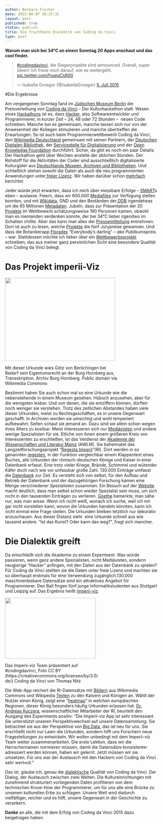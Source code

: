 ```yaml
---
author: Barbara Fischer
date: 2015-06-07 10:37:31
layout: post
published: true
status: publish
title: Die fruchtbare Dialektik von Coding da Vinci
type: post
---
```

<p><strong>Warum man sich bei 34°C an einem Sonntag 20 Apps anschaut und das cool findet.</strong></p>

<div class="center-block">
<blockquote class="twitter-tweet center-block" lang="de"><p lang="de" dir="ltr"><a href="https://twitter.com/hashtag/codingdavinci?src=hash">#codingdavinci</a>, die Siegerprojekte sind announced. Overall, super Ideen! Ich freue mich darauf, wie es weitergeht. <a href="http://t.co/fyueqCsR00">pic.twitter.com/fyueqCsR00</a></p>&mdash; Isabella Groegor (@IsabellaGroegor) <a href="https://twitter.com/IsabellaGroegor/status/617771888836743168">5. Juli 2015</a></blockquote>
<script async src="//platform.twitter.com/widgets.js" charset="utf-8"></script>
</div>

#Die Ergebnisse
<p>Am vergangenen Sonntag fand im <a href="https://de.wikipedia.org/wiki/J%C3%BCdisches_Museum_Berlin">Jüdischen Museum Berlin</a> die Preisverleihung von <a href="http://codingdavinci.de/">Coding da Vinci</a> – Der Kulturhackathon statt. Wesen eines <a href="https://de.wikipedia.org/wiki/Hackathon">Hackathons</a> ist es, dass <a href="https://de.wikipedia.org/wiki/Hacker">Hacker</a>, also Softwareentwickler und Programmierer, in kurzer Zeit – 24, 48 oder 72 Stunden – &nbsp;neuen Code schreiben. Manche tun es gemeinsam, manche lassen sich nur von der Anwesenheit der Kollegen stimulieren und manche übertreffen die Erwartungen. So ist auch beim Programmierwettbewerb Coding da Vinci, den <a href="https://www.wikimedia.de/wiki/Hauptseite">Wikimedia Deutschland</a> gemeinsam mit seinen Partnern, der <a href="https://www.deutsche-digitale-bibliothek.de/?lang=en">Deutschen Digitalen Bibliothek</a>, der <a href="http://www.servicestelle-digitalisierung.de/">Servicestelle für Digitalisierung</a> und der <a href="http://okfn.de/">Open Knowledge Foundation</a> durchführt. Sicher, da gibt es noch ein paar Details: Der Hackathon geht über Wochen anstelle der üblichen Stunden. Der Rohstoff für die Aktivitäten der Coder sind ausschließlich digitalisierte Kulturgüter aus <a href="http://codingdavinci.de/daten/">Deutschlands Museen, Archiven und Bibliotheken</a>. Und schließlich stehen sowohl die Daten als auch die neu programmierten Anwendungen unter<a href="https://de.wikipedia.org/wiki/Freie_Lizenz"> freier Lizenz</a>. Wir haben darüber schon <a href="http://blog.wikimedia.de/2015/04/28/beschraenkt-euch-nicht-denkt-nach-vorne-coding-da-vinci-2015-startet-fulminant/">mehrfach</a> berichtet.</p>

<p>Jeder würde jetzt erwarten, dass ich mich über messbare Erfolge – <a href="https://de.wikipedia.org/wiki/SMART_(Projektmanagement)">SMART</a>s eben – auslasse. Feiern, dass wir 600.000 <a href="http://codingdavinci.de/daten/">Mediafiles</a> zur Verfügung stellen konnten, und mit <a href="https://www.wikidata.org/">Wikidata</a>, GND und den Beständen der<a href="https://www.deutsche-digitale-bibliothek.de/?lang=en"> DDB</a> irgendetwas um die 65 Millionen <a href="https://de.wikipedia.org/wiki/Metadaten">Metadaten</a>. Jubeln, dass zur Präsentation der 20 <a href="http://codingdavinci.de/projekte/">Projekte</a> im Wettbewerb schätzungsweise 180 Personen kamen, obwohl man es niemanden verdenken konnte, der bei 34°C lieber irgendwo im Schatten chillte. Aber das kann man alles der <a href="http://codingdavinci.de/downloads/pm-preisverleihung-2015.pdf">Pressemitteilung</a> entnehmen. Dort ist auch zu lesen, welche <a href="http://codingdavinci.de/#aktuelles">Projekte</a> die fünf Jurypreise gewannen. Und dass die Botanikerapp <a href="http://wesuku.de/floradex/www/">Floradex</a> “Everybody’s darling” – <i>aka</i> Publikumspreis – war.&nbsp;Stattdessen möchte ich lieber über ein <a href="http://codingdavinci.de/projekte/">Wettbewerbsprojekt</a> schreiben, das aus meiner ganz persönlichen Sicht eine besondere Qualität von Coding da Vinci belegt.</p>

<p><span id="more-22314"></span></p>

<h1>Das Projekt imperii-Viz</h1>

<div style="width: 374px" class="block-left"><a href="https://commons.wikimedia.org/wiki/File%3ALehensurkunde_G%C3%B6tz_von_Berlichingen_Burg_Hornberg.jpg"><img class="" src="https://upload.wikimedia.org/wikipedia/commons/c/c1/Lehensurkunde_G%C3%B6tz_von_Berlichingen_Burg_Hornberg.jpg" alt="" width="364" height="274"></a><p class="wp-caption-text">Mit dieser Urkunde wies Götz von Berlichingen bei Bedarf sein Eigentumsrecht an der Burg Hornberg aus, Transskription. Archiv Burg Hornberg. Public domain via Wikimedia Commons</p></div>

<p>Bestimmt haben Sie auch schon mal so eine Urkunde wie die nebenstehende in einem Museum gesehen. Hübsch anzusehen, aber für die wenigsten lesbar. Und von denen, die sie entziffern können, dürften noch weniger sie verstehen. Trotz des zeitlichen Abstandes haben viele dieser Urkunden, meist zu Rechtsgeschäften, es in unsere Gegenwart geschafft. In Archiven werden sie umsichtig und wohl temperiert aufbewahrt. Selten schaut sie jemand an. Dazu sind sie allein schon wegen ihres Alters zu kostbar. Meist interessieren sich nur <a href="https://de.wikipedia.org/wiki/Medi%C3%A4vistik">Mediävisten</a> und andere wenige Spezialisten für sie. Etliche von ihnen einem größeren Kreis von Interessenten zu erschließen, ist das Verdienst der <a href="https://de.wikipedia.org/wiki/Akademie_der_Wissenschaften_und_der_Literatur_Mainz">Akademie der Wissenschaften und Literatur Mainz</a> (AWLM). Sie beheimatet das Langzeitforschungsprojekt “<a href="https://de.wikipedia.org/wiki/Regesta_Imperii">Regesta Imperii</a>”(RI). Dort werden in so genannten <a href="https://de.wikipedia.org/wiki/Regest">regesten</a>, in der Funktion vergleichbar einem Klappentext eines Buches, alle Urkunden der römisch-deutschen Könige und Kaiser in einer Datenbank erfasst. Eine trotz vieler Kriege, Brände, Schimmel und wütender Käfer doch nach wie vor unfassbar große Zahl. 130.000 Einträge umfasst die <a href="http://www.regesta-imperii.de/regesten/suche.html">Datenbank</a> zur Zeit. Es versteht sich von selbst, für den Aufbau und Betrieb der Datenbank und der dazugehörigen Forschung kamen eine Menge verschiedener Spezialisten zusammen. Ein Besuch auf der <a href="http://www.regesta-imperii.de/startseite.html">Website</a> macht deutlich, dass man selbst schon wieder Spezialist sein muss, um sich nicht in den tausenden Einträgen zu verlieren. <a href="https://de.wikiquote.org/wiki/Johann_Wolfgang_von_Goethe#Briefe_und_Gespr.C3.A4che">Goethe</a> bemerkte, man sähe nur, was man wisse. Wenn ich nicht weiß, wonach ich suche, weil ich mir gar nicht vorstellen kann, wovon die Urkunden handeln könnten, kann ich nicht einmal eine Frage stellen. Die Urkunden bleiben letztlich nur dekorativ anzuschauen. Aus dieser Distanz sieht &nbsp;eine Urkunde schnell aus wie tausend andere. “Ist das Kunst? Oder kann das weg?”, fragt sich mancher.</p>

<h1>Die Dialektik greift</h1>

<p>Da entschließt sich die Akademie&nbsp;zu einem Experiment. Was würde passieren, wenn ganz andere Spezialisten, nicht Mediävisten, sondern neugierige “Hacker” anfingen, mit den Daten aus der Datenbank zu&nbsp;spielen? Für Coding da Vinci stellten sie die Daten unter freie Lizenz und machten sie so überhaupt erstmals für eine Verwendung zugänglich.130.000 maschinenlesbare Datensätze sind ein attraktives Angebot für Programmierer. Den Ball fingen fünf junge Informatikstudenten aus Stuttgart und Leipzig auf. Das Ergebnis heißt <a href="http://imperii-viz.de/">imperii-viz</a>.</p>

<div id="attachment_22322" style="width: 310px" class="block-right"><a href="http://blog.wikimedia.de/wp-content/uploads/DSC_3908.jpg"><img class="wp-image-22322 size-medium" src="http://blog.wikimedia.de/wp-content/uploads/DSC_3908-300x200.jpg" alt="" width="300" height="200"></a><p class="wp-caption-text">Das Imperii-viz Team präsentiert auf #codingdavinci, Foto CC BY (https://creativecommons.org/licenses/by/3.0/de/) Coding da Vinci von Thomas Nitz</p></div>

<p>Die Web-App reichert die RI-Datensätze mit <a href="https://commons.wikimedia.org/wiki/File%3AKonrad_III_Miniatur_13_Jahrhundert.jpg">Bildern</a> aus Wikimedia Commons und Wikipedia <a href="https://de.wikipedia.org/wiki/Konrad_III._%28HRR%29">Texten</a> zu den Kaisern und Königen an. Wählt der Nutzer einen König, zeigt eine “<a href="https://de.wikipedia.org/wiki/Heatmap">heatmap</a>” in welchen europäischen Regionen, dieser König besonders häufig Urkunden erlassen hat. <a href="http://mittelalter.hypotheses.org/3492">Dr. Andreas Kuczera</a>, wissenschaftlicher Mitarbeiter der RI, beurteilt den Ausgang des Experiments positiv: “Die Imperii-viz App ist sehr interessant. Sie unterstützt unseren Perspektivwechsel auf unsere Datensammlung. Sie betrachtet sie aus der Perspektive von <a href="https://de.wikipedia.org/wiki/Big_Data">Big Data</a>, das ist neu für uns.&nbsp;Sie erschließt nicht nur Laien die Urkunden, sondern hilft uns Forschern neue Fragestellungen zu entwickeln. Wir wollen unbedingt mit dem Imperii-viz Team weiter zusammenarbeiten. Die erste Lektion, dass wir die Herrschernamen normieren müssen, damit die Datensätze konsistenter adressiert werden können, haben wir gelernt. Jetzt müssen wir sie umsetzen. Für uns war der Austausch mit den Hackern von Coding da Vinci sehr wertvoll.”</p>

<p>Das ist, glaube ich, genau die <a href="https://de.wikipedia.org/wiki/Dialektik">dialektische</a> Qualität von Coding da Vinci. Der Dialog, der Austausch zwischen zwei Welten. Die Kultureinrichtungen mit zunehmend strukturiert vorliegenden Daten profitieren von dem technischen Know-How der Programmierer, um für uns alle eine Brücke zu unserem kulturellen Erbe zu schlagen. Unsere Welt wird dadurch vielfältiger, reicher und es hilft, unsere Gegenwart in der Geschichte zu verankern.</p>

<p><strong>Danke</strong> an alle, die mit dem Erfolg von Coding da Vinci 2015 dazu beigetragen haben.</p>